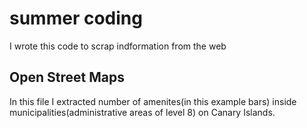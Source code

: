 # summer coding

I wrote this code to scrap indformation from the web


## Open Street Maps

In this file I extracted number of amenites(in this example bars) inside municipalities(administrative areas of level 8) on Canary Islands. 


